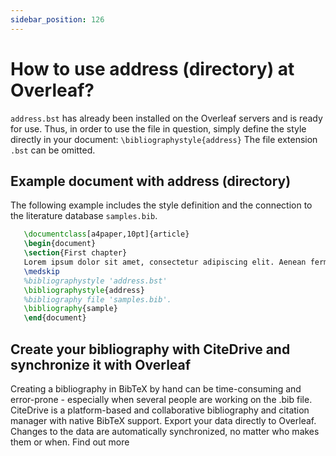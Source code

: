 ```yaml
---
sidebar_position: 126
---
```


# How to use address (directory) at Overleaf?
`address.bst` has already been installed on the Overleaf servers and is ready for use. Thus, in order to use the file in question, simply define the style directly in your document: `\bibliographystyle{address}` The file extension `.bst` can be omitted.

## Example document with address (directory)
The following example includes the style definition and the connection to the literature database `samples.bib`.
```tex
   \documentclass[a4paper,10pt]{article}
   \begin{document}
   \section{First chapter}
   Lorem ipsum dolor sit amet, consectetur adipiscing elit. Aenean fermentum justo massa, ut maximus mauris sodales et. Aenean vel elit a erat rhoncus pharetra.
   \medskip
   %bibliographystyle 'address.bst'
   \bibliographystyle{address}
   %bibliography file 'samples.bib'.
   \bibliography{sample}
   \end{document}
```

## Create your bibliography with CiteDrive and synchronize it with Overleaf
Creating a bibliography in BibTeX by hand can be time-consuming and error-prone - especially when several people are working on the .bib file. CiteDrive is a platform-based and collaborative bibliography and citation manager with native BibTeX support. Export your data directly to Overleaf. Changes to the data are automatically synchronized, no matter who makes them or when. Find out more